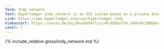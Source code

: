 ```yaml
---
Term: Indy_network
Text: Hyperledger Indy network is an SSI system based on a private blockchain
Link: https://www.hyperledger.org/use/hyperledger-indy
Videostart: https://youtu.be/GqjsRuu0V5A?list=PLXVbQu7JH_LHVhs0rZ9Bb8ocyKlPljkaG&t=30m22s
Level: 7
---
```


{% include_relative gloss/Indy_network.md %}
